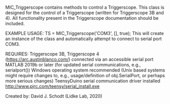 
MIC_Triggerscope contains methods to control a Triggerscope.
This class is designed for the control of a Triggerscope (written for
Triggerscope 3B and 4). All functionality present in the Triggerscope
documentation should be included.

EXAMPLE USAGE:
TS = MIC_Triggerscope('COM3', [], true);
This will create an instance of the class and automatically
attempt to connect to serial port COM3.

REQUIRES:
Triggerscope 3B, Triggerscope 4 (https://arc.austinblanco.com/)
connected via an accessible serial port
MATLAB 2019b or later (for updated serial communications, e.g.,
serialport())
Windows operating system recommended (Unix based systems might
require changes to, e.g., usage/definition of obj.SerialPort,
or perhaps more serious changes)
TeensyDuino serial communication driver installed
http://www.pjrc.com/teensy/serial_install.exe

Created by:
David J. Schodt (Lidke Lab, 2020)
